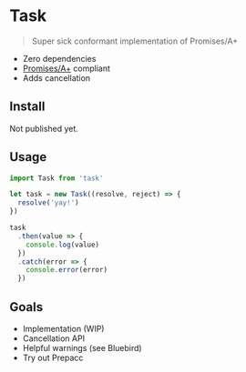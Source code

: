 # Task

> Super sick conformant implementation of Promises/A+

- Zero dependencies
- [Promises/A+](https://promisesaplus.com) compliant
- Adds cancellation

## Install

Not published yet.

## Usage

```javascript
import Task from 'task'

let task = new Task((resolve, reject) => {
  resolve('yay!')
})

task
  .then(value => {
    console.log(value)
  })
  .catch(error => {
    console.error(error)
  })
```

## Goals

- Implementation (WIP)
- Cancellation API
- Helpful warnings (see Bluebird)
- Try out Prepacc
